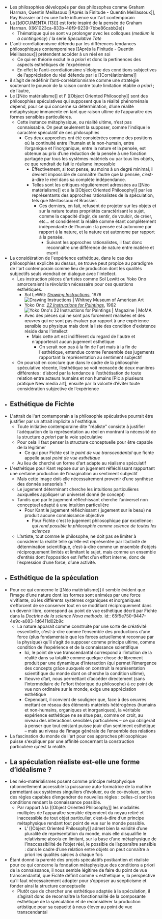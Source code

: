 - Les philosophies développés par des philosophes comme Graham Harman, Quentin Meillasoux [[Aprés la Finitude - Quentin Meillassoux]], Ray Brassier ont eu une forte influence sur l'art contemporain
- La [[dOCUMENTA (13)]] est forte inspiré de la pensée de Graham Harman. ((661023ca-833b-48f9-9239-7bbe86cabb2e))
	- Thématique qui se sont vu prolonger avec les colloques (*medium is a contingency*) / la serie *Speculative Tate*
- L'anti-corrélationnisme défendu par les différences tendances philosophiques contemporaines [[Aprés la Finitude - Quentin Meillassoux]] prétendent accéder à un réel en soi
	- Ce qui en théorie exclut le *a priori* et donc la pertinences des aspects esthétiques de l'expérience
	- En effet le l'anti-corrélationsime s'éloigne des conditions subjectives de l'appréciation du réel défendu par le [[Corrélationisme]]
- il s’agit de redéfinir l’anti-corrélationnisme comme une stratégie soutenant le pouvoir de la raison contre toute limitation établie *a priori* ;
  de l’autre,
- Le [[Néo matérialisme]] et l' [[Object Oriented Philosophy]] sont des philosophies spéculatives qui supposent que la réalité phénoménale dépend, pour ce qui concerne sa détermination, d’une réalité métaphysique immanente en tant que raison ultime de l’apparaitre des formes sensibles particulières.
	- Cette instance métaphysique, ou réalité ultime, n’est pas connaissable. On peut seulement la supposer, comme l’indique le caractère spéculatif de ces philosophies
		- Ces deux approches ont été considérées comme des positions où la continuité entre l’humain et le non-humain, entre l’organique et l’inorganique, entre la nature et la pensée, est obtenue au prix d’une réduction de la pensée à une fonction partagée par tous les systèmes matériels ou par tous les objets, ce que rendrait de fait le réalisme impossible
			- Effectivement, si tout pense, au moins à un degré minimal, il devient impossible de connaître l’autre que la pensée, c’est-à-dire le réel dans sa complète indépendance.
			- Telles sont les critiques régulièrement adressées au [[Néo matérialisme]] et à la [[Object Oriented Philosophy]] par les représentants des approches rationalistes de la spéculation, tels que Meillassoux et Brassier.
				- Ces derniers, en fait, refusent de projeter sur les objets et sur la nature toutes propriétés caractérisant le sujet, comme la capacité d’agir, de sentir, de vouloir, de créer, etc... et considèrent la réalité comme étant complètement indépendante de l’humain : la pensée est autonome par rapport à la nature, et la nature est autonome par rapport à la pensée.
					- Suivant les approches rationalistes, il faut donc reconnaître une différence de nature entre matière et esprit
- La considération de l'expérience esthétique,  dans le cas des philosophies explicite au dessus, se trouve peut propice au paradigme de l'art contemporain comme lieu de production dont les qualités subjectifs seuls viendrait en dialogue avec l'intellect.
	- Les instruction pièces d'artistes comme Sol Lewitt ou Yoko Ono amorceraient la révolution nécessaire pour ces questions esthétiques.
		- Sol LeWitt: [*Drawing Instructions*](https://whitney.org/education/families/kids-art-challenge/sol-lewitt), 1976 ![Drawing Instructions | Whitney Museum of American Art](https://whitneymedia.org/assets/image/822825/large_WMAA_PROGRAMMED_06_PS_SM.jpg)
		- Yoko Ono: [*22 Instructions for Paintings*](https://www.moma.org/magazine/articles/61), 1962  ![Yoko Ono's 22 Instructions for Paintings | Magazine | MoMA](https://www.moma.org/d/assets/W1siZiIsIjIwMTkvMDQvMjUvN3ZxdTJhZzdmb18zMDAxMzU4ODRfdncxMjZfUklDUl9QcmVzc19Vc2UuanBnIl0sWyJwIiwiY29udmVydCIsIi1xdWFsaXR5IDkwIC1yZXNpemUgMTE4NHg4ODhcdTAwM2UiXV0/300135884_vw126_RICR-Press%20Use.jpg?sha=ea63d2bc0d10e020)
		- Avec des pièces qui ne sont pas forcement réalisées et des œuvres qui ne sont pas évaluer par rapport à une expérience sensible ou physique mais dont la liste des condition d'existence réside dans l'intellect
			- Mais cette art est indifférent du regard de l'autre et n'apporterait aucun jugement esthétique
				- On serait non pas à la fin de l'art mais à la fin de l'esthétique, entendue comme l’ensemble des jugements rapportant
				  la représentation au sentiment subjectif
	- On pourrait en conclure que dans le cadre de la philosophie spéculative récente, l’esthétique se voit menacée de deux manières différentes : d’abord par la tendance à l’esthétisation de toute relation entre acteurs humains et non humains [Pic a plusieurs pratique New media art], ensuite par la volonté d’éviter toute considération subjective de l’expérience
- ## Esthétique de Fichte
- L'attrait de l'art contemporain a la philosophie spéculative pourrait être justifier par un attrait implicite a l'esthtique.
	- Toute initiative contemporaine dite "réaliste" consiste à justifier l’adéquation de la représentation au réel en montrant la nécessité de la structure *a priori* par la voie spéculative
	- Pour cela il faut penser la structure conceptuelle pour être capable de la légitimer
		- Ce qui pour Fichte est le *point de vue transcendantal* que fichte appelle aussi *point de vue esthétique*
	- Au lieu de cherché un forme d'art adapte au réalisme spéculatif
- L'esthétique pour Kant repose sur un jugement réfléchissant rapportant une certaine production de l’imagination au sentiment subjectif
	- Mais cette image doit-elle nécessairement provenir d’une synthèse des donnés sensoriels ?
	- Le jugement déterminant cherche les intuitions particulières
	  auxquelles appliquer un universel donné (le concept)
	- Tandis que par le jugement réfléchissant cherche l’universel non conceptuel adapté à une intuition particulière
		- Pour Kant le jugement réfléchissant ( jugement sur le beau) ne produit aucune connaissance objective
			- Pour Fichte c'est le jugement philosophique par excellence: *qui rend possible la philosophie comme science de toutes les sciences*
	- L’artiste, tout comme le philosophe, ne doit pas se limiter à considérer
	  la réalité telle qu’elle est représentée par l’activité de détermination
	  scientifique, c’est-à-dire comme un ensemble d’objets réciproquement
	  limités et limitant le sujet, mais comme un ensemble d’entités dont
	  l’opposition
	  est l’effet d’un effort interne, donc de l’expression d’une force,
	  d’une activité.
- ## Esthétique de la spéculation
- Pour ce qui concerne le [[Néo matérialisme]] il semble évident que l’image d’une nature dont les formes sont animées par une force vivifiante, où les différents systèmes organiques et inorganiques s’efforcent de se conserver tout en se modifiant réciproquement dans un devenir libre, correspond au point de vue esthétique décrit par Fichte dans la *Doctrine de la science Nova methodo*.
  id:: 65f5e750-9447-4e9c-a083-1d6411d02b9c
	- La nature apparait comme construite par une sorte de créativité essentielle, c’est-à-dire comme l’ensemble des productions d’une force (plus fondamentale que les forces actuellement reconnue par la physique) qu’il s’agit de supposer comme principe ultime, comme condition de l’expérience et de la connaissance scientifique
		- Ici, le point de vue transcendantal correspond à l’intuition de la réalité dans sa totalité comme quelque chose de librement produit par une dynamique d’interaction (qui permet l’émergence des concepts grâce auxquels on construit la représentation scientifique du monde dont on cherche la condition ultime),
		- l’œuvre d’art, nous permettant d’accéder directement (sans l’intermédiaire de l’effort théorique du philosophe) à ce point de vue non ordinaire sur le monde, exige une appréciation esthétique
		- Cependant, il convient de
		  souligner que, face à des oeuvres mettant en réseau des éléments matériels hétérogènes (humains et non-humains, organiques et inorganiques), la véritable expérience esthétique ne se situe pas, comme on croit, au niveau
		  des interactions sensibles particulières – ce qui obligerait à penser que tout existant puisse jouir d’un sentiment esthétique – mais au niveau de l’image générale de l’ensemble des relations
- La fascination du monde de l'art pour ces approches philosophique puisse s'expliquer par une affinité concernant la construction particulière qu'est la réalité.
- ## La spéculation réaliste est-elle une forme d’idéalisme ?
- Les néo-matérialismes posent comme principe métaphysique rationnellement accessible la puissance auto-formatrice de la matière permettant aux systèmes singuliers d’évoluer, ou de co-évoluer, selon des règles capables d’engendrer de nouvelles règles : celles-ci sont les conditions rendant la connaissance possible.
	- Par rapport à la [[Object Oriented Philosophy]] les modalités multiples de
	  l’apparaître sensible dépendent du noyau retiré et inaccessible de tout
	  objet particulier, c’est-à-dire d’un principe métaphysique rendant tout
	  point de vue sur le monde possible.
		- L’ [[Object Oriented Philosophy]] admet bien la validité d’une pluralité de représentation du monde, mais elle disqualifie le relativisme absolu en limitant, sur la base d’une métaphysique de l’inaccessibilité de l’objet réel, le possible de l’apparaître sensible : dans le cadre d’une relation entre objets on peut connaître a priori les qualités saisies à chaque fois
- Étant donné la parenté des projets spéculatifs postkantien et réaliste pour ce qui concerne la fondation métaphysique des conditions a priori de la connaissance, il nous semble légitime de faire du point de vue transcendantal, que Fichte définit comme « esthétique », la perspective qu’il faut nécessairement adopter pour s’opposer au scepticisme et fonder ainsi la structure conceptuelle
	- Plutôt que de chercher une esthétique adaptée à la spéculation, il s’agirait donc de reconnaître la fonctionnalité de la composante esthétique de la spéculation et de reconsidérer la production artistique pour sa capacité à nous élever au point de vue transcendantal